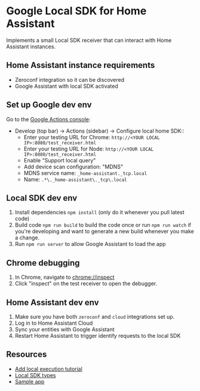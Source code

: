 # Google Local SDK for Home Assistant

Implements a small Local SDK receiver that can interact with Home Assistant instances.

## Home Assistant instance requirements

- Zeroconf integration so it can be discovered
- Google Assistant with local SDK activated

## Set up Google dev env

Go to the [Google Actions console](https://console.actions.google.com/):

- Develop (top bar) -> Actions (sidebar) -> Configure local home SDK::
  - Enter your testing URL for Chrome: `http://<YOUR LOCAL IP>:8080/test_receiver.html`
  - Enter your testing URL for Node: `http://<YOUR LOCAL IP>:8080/test_receiver.html`
  - Enable "Support local query"
  - Add device scan configuration: "MDNS"
  - MDNS service name: `_home-assistant._tcp.local`
  - Name: `.*\._home-assistant\._tcp\.local`

## Local SDK dev env

1. Install dependencies `npm install` (only do it whenever you pull latest code)
2. Build code `npm run build` to build the code once or run `npm run watch` if you're developing and want to generate a new build whenever you make a change.
3. Run `npm run server` to allow Google Assistant to load the app

## Chrome debugging

1. In Chrome, navigate to [chrome://inspect](chrome://inspect)
2. Click "inspect" on the test receiver to open the debugger.

## Home Assistant dev env

1. Make sure you have both `zeroconf` and `cloud` integrations set up.
2. Log in to Home Assistant Cloud
3. Sync your entities with Google Assistant
4. Restart Home Assistant to trigger identify requests to the local SDK

## Resources

- [Add local execution tutorial](https://developers.google.com/assistant/smarthome/develop/local)
- [Local SDK types](https://github.com/actions-on-google/local-home-sdk)
- [Sample app](https://github.com/actions-on-google/smart-home-local/tree/master/app)
